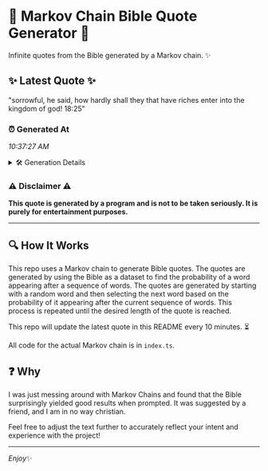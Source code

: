 # 📖 Markov Chain Bible Quote Generator 📖

Infinite quotes from the Bible generated by a Markov chain. ✨

## ✨ Latest Quote ✨
"sorrowful, he said, how hardly shall they that have riches enter into the kingdom of god! 18:25"

### ⏰ Generated At
*10:37:27 AM*

<details>
    <summary>🛠️ Generation Details</summary>
    <p>
        <strong>🌱 Seed:</strong> sorrowful,<br>
        <strong>🔄 Iterations:</strong> 16<br>
        <strong>📜 Context History:</strong><br>[ sorrowful, ]: he<br>[ sorrowful,, he ]: said,<br>[ sorrowful,, he, said, ]: how<br>[ sorrowful,, he, said,, how ]: hardly<br>[ sorrowful,, he, said,, how, hardly ]: shall<br>[ sorrowful,, he, said,, how, hardly, shall ]: they<br>[ he, said,, how, hardly, shall, they ]: that<br>[ said,, how, hardly, shall, they, that ]: have<br>[ how, hardly, shall, they, that, have ]: riches<br>[ hardly, shall, they, that, have, riches ]: enter<br>[ shall, they, that, have, riches, enter ]: into<br>[ they, that, have, riches, enter, into ]: the<br>[ that, have, riches, enter, into, the ]: kingdom<br>[ have, riches, enter, into, the, kingdom ]: of<br>[ riches, enter, into, the, kingdom, of ]: god!<br>[ enter, into, the, kingdom, of, god! ]: 18:25<br>
    </p>
</details>

### ⚠️ Disclaimer ⚠️
**This quote is generated by a program and is not to be taken seriously. It is purely for entertainment purposes.**

---

## 🔍 How It Works

This repo uses a Markov chain to generate Bible quotes. The quotes are generated by using the Bible as a dataset to find the probability of a word appearing after a sequence of words. The quotes are generated by starting with a random word and then selecting the next word based on the probability of it appearing after the current sequence of words. This process is repeated until the desired length of the quote is reached.

This repo will update the latest quote in this README every 10 minutes. ⏳

All code for the actual Markov chain is in `index.ts`.

## ❓ Why

I was just messing around with Markov Chains and found that the Bible surprisingly yielded good results when prompted. 
It was suggested by a friend, and I am in no way christian.

Feel free to adjust the text further to accurately reflect your intent and experience with the project!

---

*Enjoy*✨
